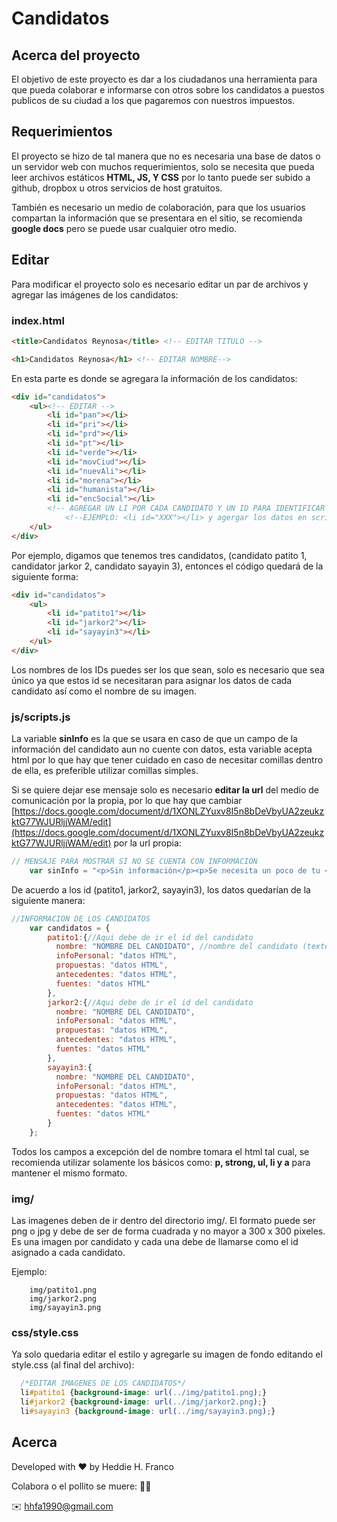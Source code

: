 # Candidatos

## Acerca del proyecto
El objetivo de este proyecto es dar a los ciudadanos una herramienta para que pueda colaborar e informarse con otros sobre los candidatos a puestos publicos de su ciudad a los que pagaremos con nuestros impuestos.

## Requerimientos
El proyecto se hizo de tal manera que no es necesaria una base de datos o un servidor web con muchos requerimientos, solo se necesita que pueda leer archivos estáticos **HTML, JS, Y CSS** por lo tanto puede ser subido a github, dropbox u otros servicios de host gratuitos.

También es necesario un medio de colaboración, para que los usuarios compartan la información que se presentara en el sitio, se recomienda **google docs** pero se puede usar cualquier otro medio.

## Editar
Para modificar el proyecto solo es necesario editar un par de archivos y agregar las imágenes de los candidatos:

### index.html

```html
<title>Candidatos Reynosa</title> <!-- EDITAR TITULO -->
```
```html
<h1>Candidatos Reynosa</h1> <!-- EDITAR NOMBRE-->
```

En esta parte es donde se agregara la información de los candidatos:
```html
<div id="candidatos">
	<ul><!-- EDITAR -->
        <li id="pan"></li>
        <li id="pri"></li>
        <li id="prd"></li>
        <li id="pt"></li>
        <li id="verde"></li>
        <li id="movCiud"></li>
        <li id="nuevAli"></li>
        <li id="morena"></li>
        <li id="humanista"></li>
        <li id="encSocial"></li>
        <!-- AGREGAR UN LI POR CADA CANDIDATO Y UN ID PARA IDENTIFICAR SUS DATOS -->
            <!--EJEMPLO: <li id="XXX"></li> y agergar los datos en scripts.js con el mismo id-->
	</ul>
</div>
```
Por ejemplo, digamos que tenemos tres candidatos, (candidato patito 1, candidator jarkor 2, candidato sayayin 3), entonces el código quedará de la siguiente forma:
```html
<div id="candidatos">
	<ul>
        <li id="patito1"></li>
        <li id="jarkor2"></li>
        <li id="sayayin3"></li>
	</ul>
</div>
```
Los nombres de los IDs puedes ser los que sean, solo es necesario que sea único ya que estos id se necesitaran para asignar los datos de cada candidato así como el nombre de su imagen.


### js/scripts.js
La variable **sinInfo**  es la que se usara en caso de que un campo de la información del candidato aun no cuente con datos, esta variable acepta html por lo que hay que tener cuidado en caso de necesitar comillas dentro de ella, es preferible utilizar comillas simples.

Si se quiere dejar ese mensaje solo es necesario **editar la url** del medio de comunicación por la propia, por lo que hay que cambiar [https://docs.google.com/document/d/1XONLZYuxv8I5n8bDeVbyUA2zeukzktG77WJURljjWAM/edit](https://docs.google.com/document/d/1XONLZYuxv8I5n8bDeVbyUA2zeukzktG77WJURljjWAM/edit) por la url propia:
```javascript
// MENSAJE PARA MOSTRAR SI NO SE CUENTA CON INFORMACION
	var sinInfo = "<p>Sin información</p><p>Se necesita un poco de tu <strong>Ki</strong> \\o/, por favor colabora <a href='https://docs.google.com/document/d/1XONLZYuxv8I5n8bDeVbyUA2zeukzktG77WJURljjWAM/edit' target='_blank'>aquí</a></p>";
```
De acuerdo a los id (patito1, jarkor2, sayayin3), los datos quedarían de la siguiente manera:
```javascript
//INFORMACION DE LOS CANDIDATOS
	var candidatos = {
		patito1:{//Aqui debe de ir el id del candidato
          nombre: "NOMBRE DEL CANDIDATO", //nombre del candidato (texto plano)
          infoPersonal: "datos HTML",
          propuestas: "datos HTML",
          antecedentes: "datos HTML",
          fuentes: "datos HTML"
		},
        jarkor2:{//Aqui debe de ir el id del candidato
          nombre: "NOMBRE DEL CANDIDATO", 
          infoPersonal: "datos HTML",
          propuestas: "datos HTML",
          antecedentes: "datos HTML",
          fuentes: "datos HTML"
		},
        sayayin3:{
          nombre: "NOMBRE DEL CANDIDATO", 
          infoPersonal: "datos HTML",
          propuestas: "datos HTML",
          antecedentes: "datos HTML",
          fuentes: "datos HTML"
		}
	};
```
Todos los campos a excepción del de nombre tomara el html tal cual, se recomienda utilizar solamente los básicos como: **p, strong, ul, li y a** para mantener el mismo formato.

### img/
Las imagenes deben de ir dentro del directorio img/. El formato puede ser png o jpg y debe de ser de forma cuadrada y no mayor a 300 x 300 pixeles. Es una imagen por candidato y cada una debe de llamarse como el id asignado a cada candidato.

Ejemplo:
```
	img/patito1.png
	img/jarkor2.png
    img/sayayin3.png
```
### css/style.css
Ya solo quedaria editar el estilo y agregarle su imagen de fondo editando el style.css (al final del archivo):
```css
  /*EDITAR IMAGENES DE LOS CANDIDATOS*/
  li#patito1 {background-image: url(../img/patito1.png);}
  li#jarkor2 {background-image: url(../img/jarkor2.png);}
  li#sayayin3 {background-image: url(../img/sayayin3.png);}
```

## Acerca
Developed with :heart: by Heddie H. Franco

Colabora o el pollito se muere: :hatching_chick::gun:

:envelope: [hhfa1990@gmail.com](mailto:hhfa1990@gmail.com)
